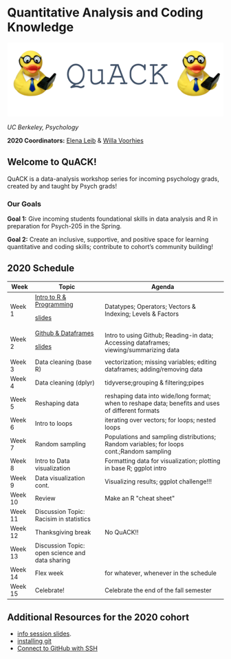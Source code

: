 
# Quantitative Analysis and Coding Knowledge 

![](img/logo.png)

 *UC Berkeley, Psychology*
 

**2020 Coordinators:** [Elena Leib](https://bungelab.berkeley.edu/graduate-students/) & [Willa Voorhies](https://cnl.berkeley.edu/people/willa-voorhies/)


## Welcome to QuACK! 
QuACK is a data-analysis workshop series for incoming psychology grads, created by and taught by Psych grads!


### Our Goals
  **Goal 1:** Give incoming students foundational skills in data analysis and R in preparation for Psych-205 in the Spring.
  
  
  **Goal 2:** Create an inclusive, supportive, and positive space for learning quantitative and coding skills; contribute to cohort’s community building!
   




  
## 2020 Schedule


|  Week | Topic | Agenda | 
| ------|-------|------- |
| Week 1| [Intro to R & Programming](https://github.com/UCB-Psychology-QuACK/introR_week1) <p><a href="img/QuACK_Week1_Intro.pdf">slides</a></p> |Datatypes; Operators; Vectors & Indexing; Levels & Factors|
| Week 2| [Github & Dataframes](https://github.com/UCB-Psychology-QuACK/dataframes-week2) <p><a href="img/QuACK_Week2_github_post.pdf">slides</a></p>|Intro to using Github; Reading-in data; Accessing dataframes; viewing/summarizing data|
| Week 3| Data cleaning (base R) |vectorization; missing variables; editing dataframes; adding/removing data|
| Week 4| Data cleaning (dplyr) |tidyverse;grouping & filtering;pipes|
| Week 5| Reshaping data |reshaping data into wide/long format; when to reshape data; benefits and uses of different formats|
| Week 6| Intro to loops |iterating over vectors; for loops; nested loops|
 | Week 7| Random sampling |Populations and sampling distributions; Random variables; for loops cont.;Random sampling|
  | Week 8| Intro to Data visualization |Formatting data for visualization; plotting in base R; ggplot intro|
  | Week 9| Data visualization cont.  |Visualizing results; ggplot challenge!!!|
 | Week 10| Review  | Make an R "cheat sheet"|
 | Week 11| Discussion Topic: Racisim in statistics| |
 | Week 12| Thanksgiving break| No QuACK!! |
 | Week 13| Discussion Topic: open science and data sharing||
 | Week 14| Flex week |for whatever, whenever in the schedule |
 | Week 15| Celebrate!|Celebrate the end of the fall semester |
 
 
 

## Additional Resources for the 2020 cohort
 * <a href="img/QuACK_info_session.pdf">info session slides</a>.
 * [installing git](https://git-scm.com/book/en/v2/Getting-Started-Installing-Git)
 * [Connect to GitHub with SSH](https://kbroman.org/github_tutorial/pages/first_time.html)
 
 
